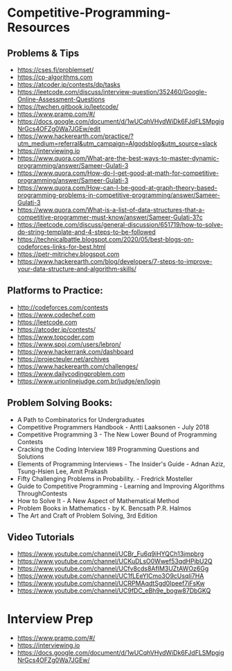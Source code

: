 # Competitive-Programming-Resources

## Problems & Tips
- https://cses.fi/problemset/
- https://cp-algorithms.com
- https://atcoder.jp/contests/dp/tasks
- https://leetcode.com/discuss/interview-question/352460/Google-Online-Assessment-Questions
- https://twchen.gitbook.io/leetcode/
- https://www.pramp.com/#/
- https://docs.google.com/document/d/1wUCqhVHydWiDk6FJdFLSMpgigNrGcs4OFZg0Wa7JGEw/edit
- https://www.hackerearth.com/practice/?utm_medium=referral&utm_campaign=Algodsblog&utm_source=slack
- https://interviewing.io
- https://www.quora.com/What-are-the-best-ways-to-master-dynamic-programming/answer/Sameer-Gulati-3
- https://www.quora.com/How-do-I-get-good-at-math-for-competitive-programming/answer/Sameer-Gulati-3
- https://www.quora.com/How-can-I-be-good-at-graph-theory-based-programming-problems-in-competitive-programming/answer/Sameer-Gulati-3
- https://www.quora.com/What-is-a-list-of-data-structures-that-a-competitive-programmer-must-know/answer/Sameer-Gulati-3?c
- https://leetcode.com/discuss/general-discussion/651719/how-to-solve-dp-string-template-and-4-steps-to-be-followed
- https://technicalbattle.blogspot.com/2020/05/best-blogs-on-codeforces-links-for-best.html
- https://petr-mitrichev.blogspot.com
- https://www.hackerearth.com/blog/developers/7-steps-to-improve-your-data-structure-and-algorithm-skills/

## Platforms to Practice: 
- http://codeforces.com/contests
- https://www.codechef.com
- https://leetcode.com
- https://atcoder.jp/contests/
- https://www.topcoder.com
- https://www.spoj.com/users/lebron/
- https://www.hackerrank.com/dashboard
- https://projecteuler.net/archives
- https://www.hackerearth.com/challenges/
- https://www.dailycodingproblem.com
- https://www.urionlinejudge.com.br/judge/en/login


## Problem Solving Books: 
- A Path to Combinatorics for Undergraduates
- Competitive Programmers Handbook - Antti Laaksonen - July 2018
- Competitive Programming 3 - The New Lower Bound of Programming Contests
- Cracking the Coding Interview 189 Programming Questions and Solutions
- Elements of Programming Interviews - The Insider's Guide - Adnan Aziz, Tsung-Hsien Lee, Amit Prakash
- Fifty Challenging Problems in Probability. - Fredrick Mosteller
- Guide to Competitive Programming - Learning and Improving Algorithms ThroughContests
- How to Solve It - A New Aspect of Mathematical Method
- Problem Books in Mathematics -  by K. Bencsath P.R. Halmos
- The Art and Craft of Problem Solving, 3rd Edition

## Video Tutorials
- https://www.youtube.com/channel/UCBr_Fu6q9iHYQCh13jmpbrg
- https://www.youtube.com/channel/UCKuDLsO0Wwef53qdHPjbU2Q
- https://www.youtube.com/channel/UCfv8cds8AfIM3UZtAWOz6Gg
- https://www.youtube.com/channel/UC1fLEeYICmo3O9cUsqIi7HA
- https://www.youtube.com/channel/UCRPMAqdtSgd0Ipeef7iFsKw
- https://www.youtube.com/channel/UC9fDC_eBh9e_bogw87DbGKQ

# Interview Prep
- https://www.pramp.com/#/
- https://interviewing.io
- https://docs.google.com/document/d/1wUCqhVHydWiDk6FJdFLSMpgigNrGcs4OFZg0Wa7JGEw/
